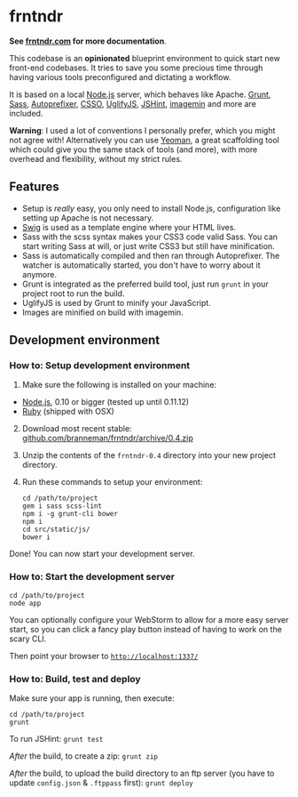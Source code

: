 # frntndr
**See [frntndr.com](http://frntndr.com/) for more documentation**.

This codebase is an **opinionated** blueprint environment to quick start new front-end codebases. It tries to save you some precious time through having various tools preconfigured and dictating a workflow.

It is based on a local [Node.js](http://nodejs.org/) server, which behaves like Apache. [Grunt](http://gruntjs.com/), [Sass](http://sass-lang.com/), [Autoprefixer](https://github.com/ai/autoprefixer), [CSSO](http://css.github.io/csso/), [UglifyJS](http://github.com/mishoo/UglifyJS), [JSHint](http://www.jshint.com/), [imagemin](https://github.com/gruntjs/grunt-contrib-imagemin) and more are included.

**Warning**: I used a lot of conventions I personally prefer, which you might not agree with! Alternatively you can use [Yeoman](http://yeoman.io/), a great scaffolding tool which could give you the same stack of
tools (and more), with more overhead and flexibility, without my strict rules.

## Features
- Setup is *really* easy, you only need to install Node.js, configuration like setting up Apache is not necessary.
- [Swig](http://paularmstrong.github.io/swig/) is used as a template engine where your HTML lives.
- Sass with the scss syntax makes your CSS3 code valid Sass. You can start writing Sass at will, or just write CSS3 but still have minification.
- Sass is automatically compiled and then ran through Autoprefixer. The watcher is automatically started, you don't have to worry about it anymore.
- Grunt is integrated as the preferred build tool, just run `grunt` in your project root to run the build.
- UglifyJS is used by Grunt to minify your JavaScript.
- Images are minified on build with imagemin.

## Development environment

### How to: Setup development environment
1. Make sure the following is installed on your machine:
  - [Node.js](http://nodejs.org/), 0.10 or bigger (tested up until 0.11.12)
  - [Ruby](http://www.ruby-lang.org/en/) (shipped with OSX)

2. Download most recent stable: [github.com/branneman/frntndr/archive/0.4.zip](https://github.com/branneman/frntndr/archive/0.4.zip)

3. Unzip the contents of the `frntndr-0.4` directory into your new project directory.

4. Run these commands to setup your environment:

    ```
    cd /path/to/project
    gem i sass scss-lint
    npm i -g grunt-cli bower
    npm i
    cd src/static/js/
    bower i
    ```

Done! You can now start your development server.

### How to: Start the development server

    cd /path/to/project
    node app

You can optionally configure your WebStorm to allow for a more easy server start, so you can click a fancy play button
instead of having to work on the scary CLI.

Then point your browser to [`http://localhost:1337/`](http://localhost:1337/)

### How to: Build, test and deploy
Make sure your app is running, then execute:

    cd /path/to/project
    grunt

To run JSHint: `grunt test`

*After* the build, to create a zip: `grunt zip`

*After* the build, to upload the build directory to an ftp server (you have to update `config.json` & `.ftppass` first):
`grunt deploy`
